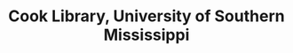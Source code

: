 ---
layout: repo
title: "Cook Library, University of Southern Mississippi"
id: 23864
permalink: repos/23864/
---